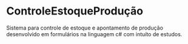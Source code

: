 # ControleEstoqueProdução 
Sistema para controle de estoque e apontamento de produção desenvolvido em formulários na linguagem c# com intuíto de estudos.

